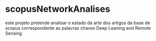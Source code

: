 # scopusNetworkAnalises
este projeto pretende analisar o estado da arte dos artigos da base de scopus correspondente as palavras chaves Deep Leaning and Remote Sensing
